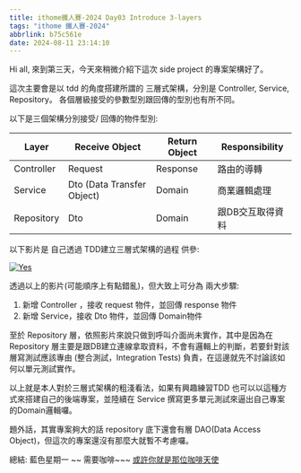 ```yaml
---
title: ithome鐵人賽-2024 Day03 Introduce 3-layers
tags: "ithome 鐵人賽-2024"
abbrlink: b75c561e
date: 2024-08-11 23:14:10
---
```

Hi all, 來到第三天，今天來稍微介紹下這次 side project 的專案架構好了。
<!--more-->
這次主要會是以 tdd 的角度搭建所謂的 三層式架構，分別是 Controller, Service, Repository。 各個層級接受的參數型別跟回傳的型別也有所不同。

以下是三個架構分別接受/ 回傳的物件型別:

| Layer | Receive Object | Return Object | Responsibility |
| --- | --- | --- | --- |
| Controller | Request | Response | 路由的導轉 |
| Service | Dto (Data Transfer Object) | Domain | 商業邏輯處理 |
| Repository | Dto | Domain | 跟DB交互取得資料 |

以下影片是 自己透過 TDD建立三層式架構的過程 供參:

[![Yes](https://img.youtube.com/vi/QgPO9K-JmwA/0.jpg)](https://www.youtube.com/watch?v=QgPO9K-JmwA)

透過以上的影片(可能順序上有點錯亂)，但大致上可分為 兩大步驟:

1. 新增 Controller ，接收 request 物件，並回傳  response 物件
2. 新增 Service，接收 Dto 物件，並回傳 Domain物件

至於 Repository 層，依照影片來說只做到呼叫介面尚未實作，其中是因為在 Repository 層主要是跟DB建立連線拿取資料，不會有邏輯上的判斷，若要針對該層寫測試應該專由 (整合測試，Integration Tests) 負責，在這邊就先不討論該如何以單元測試實作。

以上就是本人對於三層式架構的粗淺看法，如果有興趣練習TDD 也可以以這種方式來搭建自己的後端專案，並陸續在 Service 撰寫更多單元測試來逼出自己專案的Domain邏輯囉。

題外話，其實專案夠大的話 repository 底下還會有層 DAO(Data Access Object)，但這次的專案還沒有那麼大就暫不考慮囉。

總結: 藍色星期一 ~~ 需要咖啡~~~  [或許你就是那位咖啡天使](https://www.buymeacoffee.com/James.Hsueh)

